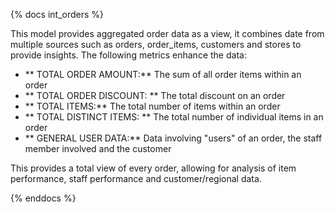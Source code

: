 {% docs int_orders %}

This model provides aggregated order data as a view, it combines date from multiple sources such as
orders, order_items, customers and stores to provide insights. The following metrics enhance the data:

- ** TOTAL ORDER AMOUNT:** The sum of all order items within an order
- ** TOTAL ORDER DISCOUNT: ** The total discount on an order
- ** TOTAL ITEMS:** The total number of items within an order
- ** TOTAL DISTINCT ITEMS: ** The total number of individual items in an order
- ** GENERAL USER DATA:** Data involving "users" of an order, the staff member involved and the customer

This provides a total view of every order, allowing for analysis of item performance, staff performance
and customer/regional data.

{% enddocs %}